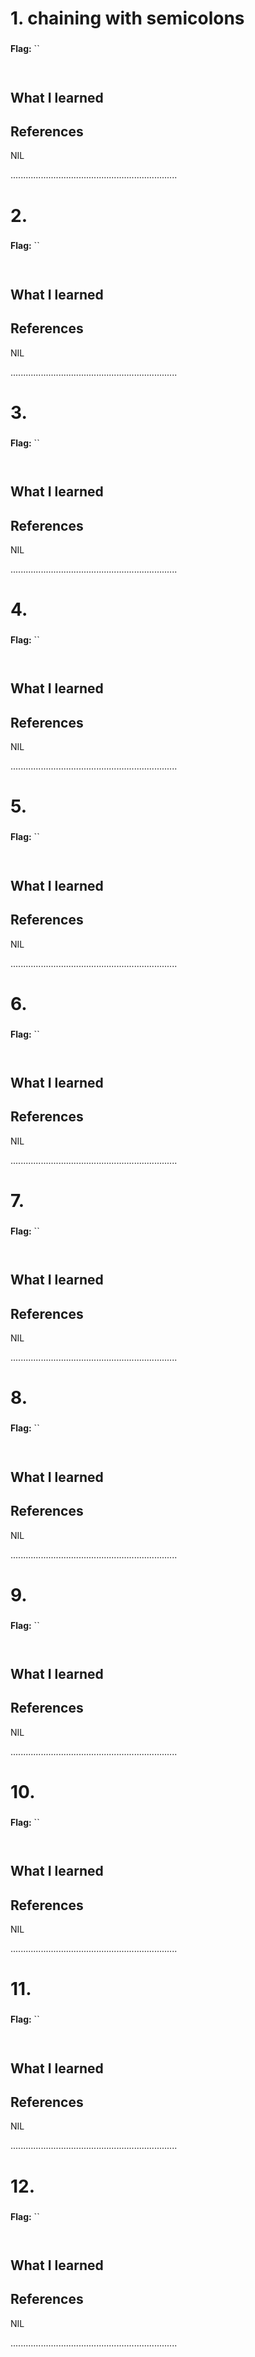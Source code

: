 # 1. chaining with semicolons

### 

**Flag:** ``



```


```

## What I learned


## References

NIL

..................................................................

# 2. 

### 

**Flag:** ``



```


```

## What I learned


## References

NIL

..................................................................



# 3. 

### 

**Flag:** ``



```


```

## What I learned


## References

NIL

..................................................................



# 4. 

### 

**Flag:** ``



```


```

## What I learned


## References

NIL

..................................................................



# 5. 

### 

**Flag:** ``



```


```

## What I learned


## References

NIL

..................................................................



# 6. 

### 

**Flag:** ``



```


```

## What I learned


## References

NIL

..................................................................



# 7. 

### 

**Flag:** ``



```


```

## What I learned


## References

NIL

..................................................................



# 8. 

### 

**Flag:** ``



```


```

## What I learned


## References

NIL

..................................................................

# 9. 

### 

**Flag:** ``



```


```

## What I learned


## References

NIL

..................................................................




# 10. 

### 

**Flag:** ``



```


```

## What I learned


## References

NIL

..................................................................




# 11. 

### 

**Flag:** ``



```


```

## What I learned


## References

NIL

..................................................................




# 12. 

### 

**Flag:** ``



```


```

## What I learned


## References

NIL

..................................................................


